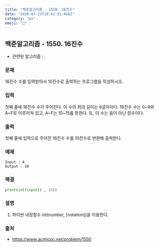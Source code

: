 ```yaml
---
title: "백준알고리즘 - 1550. 16진수"
date: "2020-07-23T18:42:31.466Z"
category: "ps"
emoji: "🥊"
---
```


## 백준알고리즘 - 1550. 16진수

- 관련된 알고리즘 : .

### 문제

16진수 수를 입력받아서 10진수로 출력하는 프로그램을 작성하시오.

### 입력

첫째 줄에 16진수 수가 주어진다. 이 수의 최대 길이는 6글자이다. 16진수 수는 0~9와 A~F로 이루어져 있고, A~F는 10~15를 뜻한다. 또, 이 수는 음이 아닌 정수이다.

### 출력

첫째 줄에 입력으로 주어진 16진수 수를 10진수로 변환해 출력한다.

### 예제

```
Input : A
Output : 10
```

### 해결

```python
print(int(input() , 16))
```

### 설명

1. 파이썬 내장함수 int(number, [notation])을 이용한다.

### 출처

- https://www.acmicpc.net/problem/1550

